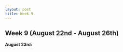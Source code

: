 ```yaml
---
layout: post
title: Week 9
---
```


## Week 9 (August 22nd - August 26th)

**August 23rd:** <br/>  
